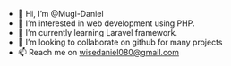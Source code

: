 - 👋 Hi, I’m @Mugi-Daniel
- 👀 I’m interested in web development using PHP. 
- 🌱 I’m currently learning Laravel framework.
- 💞️ I’m looking to collaborate on github for many projects
- 📫 Reach me on wisedaniel080@gmail.com 

<!---
Mugi-Daniel/Mugi-Daniel is a ✨ special ✨ repository because its `README.md` (this file) appears on your GitHub profile.
You can click the Preview link to take a look at your changes.
--->
